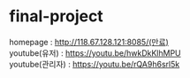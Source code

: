 # final-project
homepage : http://118.67.128.121:8085/(만료) <br>
youtube(유저) : https://youtu.be/hwkDkKlhMPU <br>
youtube(관리자) : https://youtu.be/rQA9h6srl5k
